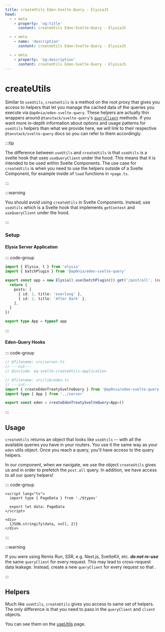 ```yaml
---
title: createUtils Eden-Svelte-Query - ElysiaJS
head:
  - - meta
    - property: 'og:title'
      content: createUtils Eden-Svelte-Query - ElysiaJS

  - - meta
    - name: 'description'
      content: createUtils Eden-Svelte-Query - ElysiaJS

  - - meta
    - property: 'og:description'
      content: createUtils Eden-Svelte-Query - ElysiaJS
---
```


# createUtils

Similar to `useUtils`, `createUtils` is a method on the root proxy that gives you access
to helpers that let you manage the cached data of the queries you execute via `@ap0nia/eden-svelte-query`.
These helpers are actually thin wrappers around
`@tanstack/svelte-query`'s [`queryClient`](https://tanstack.com/query/v5/docs/reference/QueryClient) methods.
If you want more in-depth information about options and usage patterns for `useUtils` helpers than what we provide here,
we will link to their respective `@tanstack/svelte-query` docs so you can refer to them accordingly.

:::tip

The difference between `useUtils` and `createUtils` is that `useUtils` is a svelte hook that uses `useQueryClient` under the hood.
This means that it is intended to be used within Svelte Components.
The use case for `createUtils` is when you need to use the helpers outside of a Svelte Component,
for example inside of `load` functions in `+page.ts`.

:::

:::warning

You should avoid using `createUtils` in Svelte Components.
Instead, use `useUtils` which is a Svelte hook that implements `getContext` and `useQueryClient` under the hood.

:::

### Setup

#### Elysia Server Application

::: code-group

```typescript twoslash include eq-svelte-createUtils-application [src/server.ts]
import { Elysia, t } from 'elysia'
import { batchPlugin } from '@ap0nia/eden-svelte-query'

export const app = new Elysia().use(batchPlugin()).get('/post/all', (context) => {
  return {
    posts: [
      { id: 1, title: 'everlong' },
      { id: 2, title: 'After Dark' },
    ],
  }
})

export type App = typeof app
```

:::

#### Eden-Query Hooks

::: code-group

```typescript twoslash  [src/lib/eden.ts]
// @filename: src/server.ts
// ---cut---
// @include: eq-svelte-createUtils-application

// @filename: src/lib/eden.ts
// ---cut---
import { createEdenTreatySvelteQuery } from '@ap0nia/eden-svelte-query'
import type { App } from '../server'

export const eden = createEdenTreatySvelteQuery<App>()
```

:::

## Usage

`createUtils` returns an object that looks like `useUtils` --
with all the available queries you have in your routers.
You use it the same way as your `eden` utils object.
Once you reach a query, you'll have access to the query helpers.

In our component, when we navigate, we use the object `createUtils` gives us and
in order to prefetch the `post.all` query.
In addition, we have access to all our query helpers!

::: code-group

```svelte [src/routes/+page.svelte]
<script lang="ts">
  import type { PageData } from './$types'

  export let data: PageData
</script>

<div>
  {JSON.stringify(data, null, 2)}
</div>
```

:::

:::warning

If you were using Remix Run, SSR, e.g. Next.js, SvelteKit, etc. **_do not re-use_** the same `queryClient` for every request.
This may lead to cross-request data leakage. Instead, create a new `queryClient` for every request so that .

:::

## Helpers

Much like `useUtils`, `createUtils` gives you access to same set of helpers.
The only difference is that you need to pass in the `queryClient` and `client` objects.

You can see them on the [useUtils](./useUtils) page.
